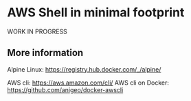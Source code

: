 AWS Shell in minimal footprint
============================

WORK IN PROGRESS

## More information
Alpine Linux: <https://registry.hub.docker.com/_/alpine/>

AWS cli: <https://aws.amazon.com/cli/>
AWS cli on Docker: <https://github.com/anigeo/docker-awscli>
